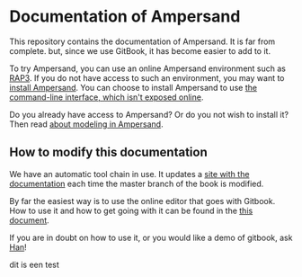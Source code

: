 # Documentation of Ampersand

This repository contains the documentation of Ampersand. It is far from complete. but, since we use GitBook, it has become easier to add to it.

To try Ampersand, you can use an online Ampersand environment such as [RAP3](/ampersand.tarski.nl/RAP3). If you do not have access to such an environment, you may want to [install Ampersand](https://ampersandtarski.gitbooks.io/documentation/content/installation/installation.html). You can choose to install Ampersand to use [the command-line interface, which isn't exposed online](https://ampersandtarski.gitbooks.io/documentation/content/command-line-interface/command-line-interface.html).

Do you already have access to Ampersand? Or do you not wish to install it? Then read [about modeling in Ampersand](https://ampersandtarski.gitbooks.io/documentation/content/modeling/modeling_in_ampersand.html).

## How to modify this documentation

We have an automatic tool chain in use. It updates a [site with the documentation](https://www.gitbook.com/book/ampersandtarski/documentation) each time the master branch of the book is modified.

By far the easiest way is to use the online editor that goes with Gitbook. How to use it and how to get going with it can be found in the [this document](https://www.gitbook.com/book/ampersandtarski/the-tools-we-use-for-ampersand).

If you are in doubt on how to use it, or you would like a demo of gitbook, ask [Han](mailto://han.joosten@ordina.nl)!





dit is een test

